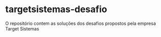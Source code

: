 # targetsistemas-desafio

O repositório contem as soluções dos desafios propostos pela empresa Target Sistemas
